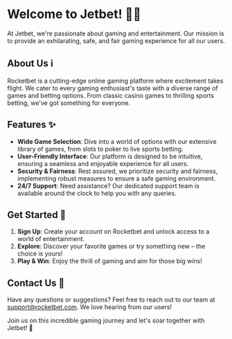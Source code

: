 # Welcome to Jetbet! 🚀🎲

At Jetbet, we're passionate about gaming and entertainment. Our mission is to provide an exhilarating, safe, and fair gaming experience for all our users.

## About Us ℹ️

Rocketbet is a cutting-edge online gaming platform where excitement takes flight. We cater to every gaming enthusiast's taste with a diverse range of games and betting options. From classic casino games to thrilling sports betting, we've got something for everyone.

## Features ✨

- **Wide Game Selection**: Dive into a world of options with our extensive library of games, from slots to poker to live sports betting.
- **User-Friendly Interface**: Our platform is designed to be intuitive, ensuring a seamless and enjoyable experience for all users.
- **Security & Fairness**: Rest assured, we prioritize security and fairness, implementing robust measures to ensure a safe gaming environment.
- **24/7 Support**: Need assistance? Our dedicated support team is available around the clock to help you with any queries.

## Get Started 🚀

1. **Sign Up**: Create your account on Rocketbet and unlock access to a world of entertainment.
2. **Explore**: Discover your favorite games or try something new – the choice is yours!
3. **Play & Win**: Enjoy the thrill of gaming and aim for those big wins!

## Contact Us 📧

Have any questions or suggestions? Feel free to reach out to our team at [support@rocketbet.com](mailto:support@jetbet.com). We love hearing from our users!

Join us on this incredible gaming journey and let's soar together with Jetbet! 🌟
